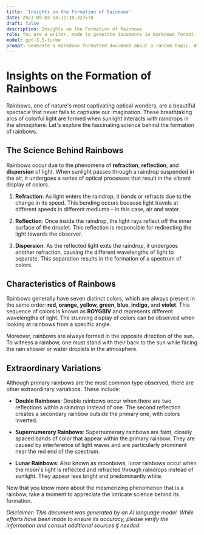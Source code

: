 ```yaml
---
title: 'Insights on the Formation of Rainbows'
date: 2023-09-03 14:12:38.327578
draft: false
description: Insights on the Formation of Rainbows
role: You are a writer, made to generate documents in markdown format. It is very important that all of the documents you generate are in valid markdown format.
model: gpt-3.5-turbo
prompt: Generate a markdown formatted document about a random topic. At the bottom, include a disclaimer explaining that the document was generated by you. The first line of the document should be the title. Make sure that the entire document is in proper markdown format, using a mix of various tags to make the document visually appealing.
---
```


# Insights on the Formation of Rainbows

Rainbows, one of nature's most captivating optical wonders, are a beautiful spectacle that never fails to captivate our imagination. These breathtaking arcs of colorful light are formed when sunlight interacts with raindrops in the atmosphere. Let's explore the fascinating science behind the formation of rainbows.

## The Science Behind Rainbows

Rainbows occur due to the phenomena of **refraction**, **reflection**, and **dispersion** of light. When sunlight passes through a raindrop suspended in the air, it undergoes a series of optical processes that result in the vibrant display of colors.

1. **Refraction**: As light enters the raindrop, it bends or refracts due to the change in its speed. This bending occurs because light travels at different speeds in different mediums – in this case, air and water.

2. **Reflection**: Once inside the raindrop, the light rays reflect off the inner surface of the droplet. This reflection is responsible for redirecting the light towards the observer.

3. **Dispersion**: As the reflected light exits the raindrop, it undergoes another refraction, causing the different wavelengths of light to separate. This separation results in the formation of a spectrum of colors.

## Characteristics of Rainbows

Rainbows generally have seven distinct colors, which are always present in the same order: **red, orange, yellow, green, blue, indigo,** and **violet**. This sequence of colors is known as **ROYGBIV** and represents different wavelengths of light. The stunning display of colors can be observed when looking at rainbows from a specific angle.

Moreover, rainbows are always formed in the opposite direction of the sun. To witness a rainbow, one must stand with their back to the sun while facing the rain shower or water droplets in the atmosphere.

## Extraordinary Variations

Although primary rainbows are the most common type observed, there are other extraordinary variations. These include:

- **Double Rainbows**: Double rainbows occur when there are two reflections within a raindrop instead of one. The second reflection creates a secondary rainbow outside the primary one, with colors inverted.

- **Supernumerary Rainbows**: Supernumerary rainbows are faint, closely spaced bands of color that appear within the primary rainbow. They are caused by interference of light waves and are particularly prominent near the red end of the spectrum.

- **Lunar Rainbows**: Also known as moonbows, lunar rainbows occur when the moon's light is reflected and refracted through raindrops instead of sunlight. They appear less bright and predominantly white.

Now that you know more about the mesmerizing phenomenon that is a rainbow, take a moment to appreciate the intricate science behind its formation.

*Disclaimer: This document was generated by an AI language model. While efforts have been made to ensure its accuracy, please verify the information and consult additional sources if needed.*